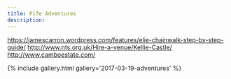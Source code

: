 ```yaml
---
title: Fife Adventures
description: 
---
```


<a name="more"></a>

https://jamescarron.wordpress.com/features/elie-chainwalk-step-by-step-guide/
http://www.nts.org.uk/Hire-a-venue/Kellie-Castle/
http://www.camboestate.com/

{% include gallery.html gallery='2017-03-19-adventures' %}